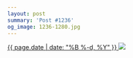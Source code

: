 ```yaml
---
layout: post
summary: 'Post #1236'
og_image: 1236-1280.jpg
---
```


<p>
 <time>
  <a href="/1236">
   {{ page.date | date: "%B %-d, %Y" }}
  </a>
 </time>
 <a href="/1236">
  <img data-taken="11/27/2020" sizes="(min-width: 700px) 50vw, calc(100vw - 2rem)" src="{{ site.assets_url }}/1236-640.jpg" srcset="{{ site.assets_url }}/1236-320.jpg 320w, {{ site.assets_url }}/1236-640.jpg 640w, {{ site.assets_url }}/1236-960.jpg 960w, {{ site.assets_url }}/1236-1280.jpg 1280w"/>
 </a>
</p>
